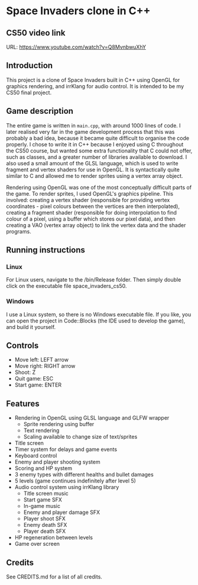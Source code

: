 # Space Invaders clone in C++

## CS50 video link
URL: https://www.youtube.com/watch?v=Q8MvnbwuXhY

## Introduction
This project is a clone of Space Invaders built in C++ using OpenGL for graphics rendering, and irrKlang for audio control. It is intended to be my CS50 final project. 

## Game description
The entire game is written in `main.cpp`, with around 1000 lines of code. I later realised very far in the game development process that this was probably a bad idea, because it became quite difficult to organise the code properly. I chose to write it in C++ because I enjoyed using C throughout the CS50 course, but wanted some extra functionality that C could not offer, such as classes, and a greater number of libraries available to download. I also used a small amount of the GLSL language, which is used to write fragment and vertex shaders for use in OpenGL. It is syntactically quite similar to C and allowed me to render sprites using a vertex array object.

Rendering using OpenGL was one of the most conceptually difficult parts of the game. To render sprites, I used OpenGL's graphics pipeline. This involved: creating a vertex shader (responsible for providing vertex coordinates - pixel colours between the vertices are then interpolated), creating a fragment shader (responsible for doing interpolation to find colour of a pixel, using a buffer which stores our pixel data), and then creating a VAO (vertex array object) to link the vertex data and the shader programs.

## Running instructions
### Linux
For Linux users, navigate to the /bin/Release folder. Then simply double click on the executable file space_invaders_cs50.
### Windows
I use a Linux system, so there is no Windows executable file. If you like, you can open the project in Code::Blocks (the IDE used to develop the game), and build it yourself.

## Controls
- Move left: LEFT arrow
- Move right: RIGHT arrow
- Shoot: Z
- Quit game: ESC
- Start game: ENTER

## Features
- Rendering in OpenGL using GLSL language and GLFW wrapper
    - Sprite rendering using buffer
    - Text rendering
    - Scaling available to change size of text/sprites
- Title screen
- Timer system for delays and game events
- Keyboard control
- Enemy and player shooting system
- Scoring and HP system
- 3 enemy types with different healths and bullet damages
- 5 levels (game continues indefinitely after level 5)
- Audio control system using irrKlang library
    - Title screen music
    - Start game SFX
    - In-game music
    - Enemy and player damage SFX
    - Player shoot SFX
    - Enemy death SFX
    - Player death SFX
- HP regeneration between levels
- Game over screen

## Credits
See CREDITS.md for a list of all credits.
  




